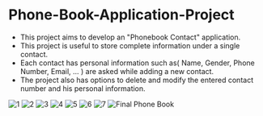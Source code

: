 # Phone-Book-Application-Project
- This project aims to develop an "Phonebook Contact" application.
- This project is useful to store complete information under a single contact.
- Each contact has personal information such as( Name, Gender, Phone Number, Email, ... ) are asked while adding a new contact.
- The project also has options to delete and modify the entered contact number and his personal information.


![1](https://user-images.githubusercontent.com/88390970/129300720-80fecb59-49ad-43a2-863c-5f51f6679138.jpg)
![2](https://user-images.githubusercontent.com/88390970/129300729-2dec4233-4f4a-4606-8935-aba2cd76b197.jpg)
![3](https://user-images.githubusercontent.com/88390970/129300735-5e45dfca-0600-4577-8a41-e80535fea943.jpg)
![4](https://user-images.githubusercontent.com/88390970/129300746-40496c55-16aa-43de-b8a9-9ed16aae0408.jpg)
![5](https://user-images.githubusercontent.com/88390970/129300750-a6af90d7-f8c2-47ad-bec4-07ec804786af.jpg)
![6](https://user-images.githubusercontent.com/88390970/129300753-27545305-1448-4021-9814-563a7e720678.jpg)
![7](https://user-images.githubusercontent.com/88390970/129300757-df1949bb-01ab-4d60-9851-d09d36ae79c5.jpg)
![Final Phone Book](https://user-images.githubusercontent.com/88390970/129300938-d628bc9f-41d8-47c2-89c9-df540308de6d.jpg)


